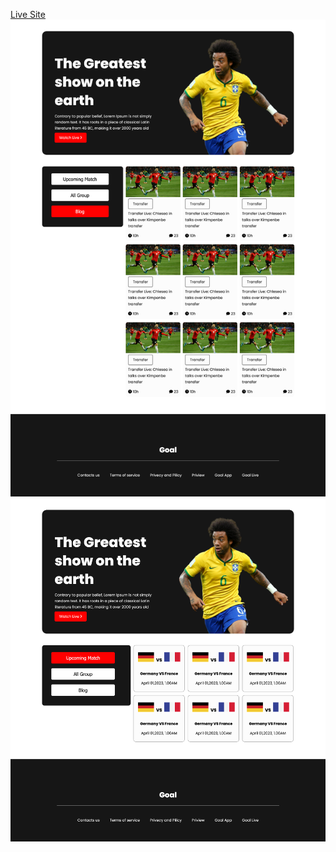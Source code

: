 [Live Site](https://rakib4485.github.io/world-cup/index.html)
![](assets/preview.png)
![](assets/preview-1.png)
